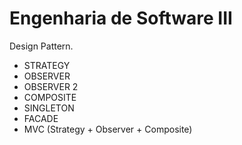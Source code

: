 # Engenharia de Software III

Design Pattern.

- STRATEGY
- OBSERVER
- OBSERVER 2
- COMPOSITE
- SINGLETON
- FACADE
- MVC (Strategy + Observer + Composite)